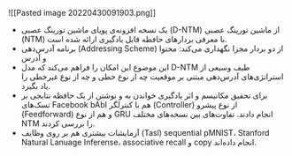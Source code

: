 ![[Pasted image 20220430091903.png]]
* یک نسخه افزونه‌ی پویای ماشین تورینگ عصبی (D-NTM) از ماشین تورینگ عصبی (NTM) با معرفی بردارهای حافظه قابل یادگیری ارائه شده است. 
* برنامه آدرس‌دهی (Addressing Scheme) از دو بردار مجزا نگهداری می‌کند: محتوا و آدرس
* این موضوع این امکان را فراهم می‌کند که مدل D-NTM طیف وسیعی از استراتژی‌های آدرس‌دهی مبتنی‌ بر موقعیت چه از نوع خطی و چه از نوع غیرخطی را یاد بگیرد.
* برای تحقیق مکانیسم و اثر یادگیری خواندن به و نوشتن از یک حافظه نتایجی بر تسک‌های Facebook bAbI هم با کنترلگر (Controller) از نوع پیشرو (Feedforward) و هم از نوع GRU انجام دادند. تفاوت‌های بین نسخه‌های مختلف NTM را بررسی کردند. 
* آزمایشات بیشتری هم بر روی وظایف (Tasl) sequential pMNIST،   Stanford Natural Lanuage Inferense، associative recall و copy انجام داده‌اند.

